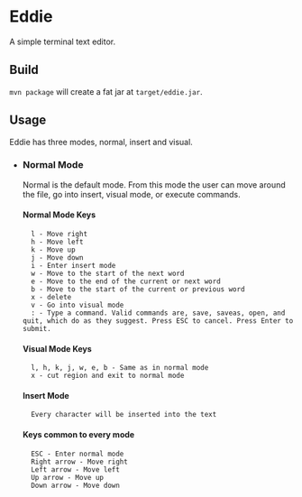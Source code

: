# Eddie
A simple terminal text editor.

## Build
`mvn package` will create a fat jar at `target/eddie.jar`.

## Usage
Eddie has three modes, normal, insert and visual.
* ### Normal Mode
    Normal is the default mode. From this mode the user can move around the file,
    go into insert, visual mode, or execute commands.

    #### Normal Mode Keys
        l - Move right
        h - Move left
        k - Move up
        j - Move down
        i - Enter insert mode
        w - Move to the start of the next word
        e - Move to the end of the current or next word
        b - Move to the start of the current or previous word
        x - delete
        v - Go into visual mode
        : - Type a command. Valid commands are, save, saveas, open, and quit, which do as they suggest. Press ESC to cancel. Press Enter to submit.
    #### Visual Mode Keys
        l, h, k, j, w, e, b - Same as in normal mode
        x - cut region and exit to normal mode
    #### Insert Mode
        Every character will be inserted into the text
    #### Keys common to every mode
        ESC - Enter normal mode
        Right arrow - Move right
        Left arrow - Move left
        Up arrow - Move up
        Down arrow - Move down
